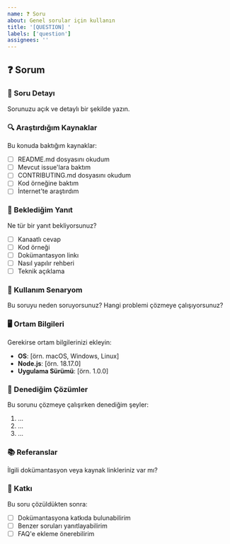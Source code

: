 ```yaml
---
name: ❓ Soru
about: Genel sorular için kullanın
title: '[QUESTION] '
labels: ['question']
assignees: ''
---
```


## ❓ Sorum

### 📝 Soru Detayı

Sorunuzu açık ve detaylı bir şekilde yazın.

### 🔍 Araştırdığım Kaynaklar

Bu konuda baktığım kaynaklar:

- [ ] README.md dosyasını okudum
- [ ] Mevcut issue'lara baktım
- [ ] CONTRIBUTING.md dosyasını okudum
- [ ] Kod örneğine baktım
- [ ] İnternet'te araştırdım

### 💭 Beklediğim Yanıt

Ne tür bir yanıt bekliyorsunuz?

- [ ] Kanaatlı cevap
- [ ] Kod örneği
- [ ] Dokümantasyon linkı
- [ ] Nasıl yapılır rehberi
- [ ] Teknik açıklama

### 🎯 Kullanım Senaryom

Bu soruyu neden soruyorsunuz? Hangi problemi çözmeye çalışıyorsunuz?

### 🖥️ Ortam Bilgileri

Gerekirse ortam bilgilerinizi ekleyin:

- **OS**: [örn. macOS, Windows, Linux]
- **Node.js**: [örn. 18.17.0]
- **Uygulama Sürümü**: [örn. 1.0.0]

### 📝 Denediğim Çözümler

Bu sorunu çözmeye çalışırken denediğim şeyler:

1. ...
2. ...
3. ...

### 📚 Referanslar

İlgili dokümantasyon veya kaynak linkleriniz var mı?

### 🤝 Katkı

Bu soru çözüldükten sonra:

- [ ] Dokümantasyona katkıda bulunabilirim
- [ ] Benzer soruları yanıtlayabilirim
- [ ] FAQ'e ekleme önerebilirim
